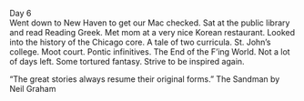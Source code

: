 Day 6  
Went down to New Haven to get our Mac checked. Sat at the public library and read Reading Greek. Met mom at a very nice Korean restaurant. Looked into the history of the Chicago core. A tale of two curricula. St. John’s college. Moot court. Pontic infinitives. The End of the F’ing World. Not a lot of days left. Some tortured fantasy. Strive to be inspired again. 

“The great stories always resume their original forms.” The Sandman by Neil Graham
